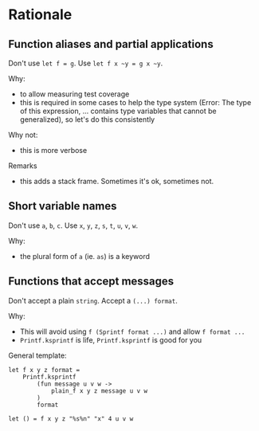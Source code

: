 Rationale
=========

Function aliases and partial applications
-----------------------------------------

Don't use `let f = g`. Use `let f x ~y = g x ~y`.

Why:

- to allow measuring test coverage
- this is required in some cases to help the type system (Error: The type of this expression, ... contains type variables that cannot be generalized), so let's do this consistently

Why not:

- this is more verbose

Remarks

- this adds a stack frame. Sometimes it's ok, sometimes not.

Short variable names
--------------------

Don't use `a`, `b`, `c`. Use `x`, `y`, `z`, `s`, `t`, `u`, `v`, `w`.

Why:

- the plural form of `a` (ie. `as`) is a keyword

Functions that accept messages
------------------------------

Don't accept a plain `string`. Accept a `(...) format`.

Why:

- This will avoid using `f (Sprintf format ...)` and allow `f format ...`
- `Printf.ksprintf` is life, `Printf.ksprintf` is good for you

General template:

    let f x y z format =
        Printf.ksprintf
            (fun message u v w ->
                plain_f x y z message u v w
            )
            format

    let () = f x y z "%s%n" "x" 4 u v w
